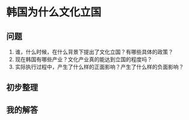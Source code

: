 # 韩国为什么文化立国

## 问题

1. 谁，什么时候，在什么背景下提出了文化立国？有哪些具体的政策？
2. 现在韩国有哪些产业？文化产业真的能达到立国的程度吗？
3. 实际执行过程中，产生了什么样的正面影响？产生了什么样的负面影响？

## 初步整理



## 我的解答